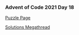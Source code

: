 ### Advent of Code 2021 Day 18

[Puzzle Page](https://adventofcode.com/2021/day/18)

[Solutions Megathread](https://www.reddit.com/r/adventofcode/comments/rizw2c/2021_day_18_solutions/)
